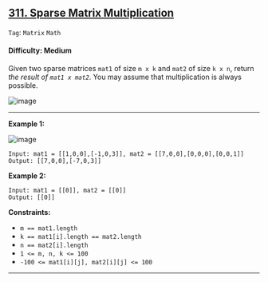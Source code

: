 ## [311. Sparse Matrix Multiplication](https://leetcode.com/problems/sparse-matrix-multiplication)

```Tag```: ```Matrix``` ```Math```

#### Difficulty: Medium

Given two sparse matrices ```mat1``` of size ```m x k``` and ```mat2``` of size ```k x n```, return _the result of ```mat1 x mat2```_. You may assume that multiplication is always possible.

![image](https://user-images.githubusercontent.com/35042430/236965437-4bdb0a86-0fcc-4470-9cb1-1bc9970e47bb.png)

---

__Example 1:__

![image](https://assets.leetcode.com/uploads/2021/03/12/mult-grid.jpg)
```
Input: mat1 = [[1,0,0],[-1,0,3]], mat2 = [[7,0,0],[0,0,0],[0,0,1]]
Output: [[7,0,0],[-7,0,3]]
```

__Example 2:__
```
Input: mat1 = [[0]], mat2 = [[0]]
Output: [[0]]
```

__Constraints:__

- ```m == mat1.length```
- ```k == mat1[i].length == mat2.length```
- ```n == mat2[i].length```
- ```1 <= m, n, k <= 100```
- ```-100 <= mat1[i][j], mat2[i][j] <= 100```

---


